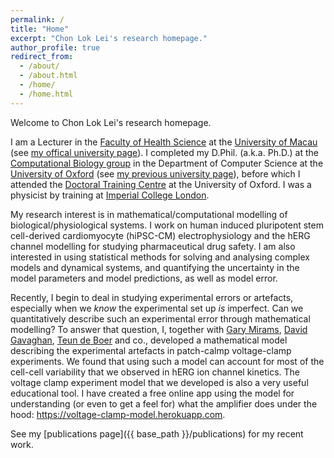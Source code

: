 ```yaml
---
permalink: /
title: "Home"
excerpt: "Chon Lok Lei's research homepage."
author_profile: true
redirect_from: 
  - /about/
  - /about.html
  - /home/
  - /home.html
---
```


Welcome to Chon Lok Lei's research homepage.

I am a Lecturer in the [Faculty of Health Science](https://fhs.um.edu.mo/en/) at the [University of Macau](https://www.um.edu.mo/) (see [my offical university page](https://fhs.um.edu.mo/en/staff/chonlok-lei/)).
I completed my D.Phil. (a.k.a. Ph.D.) at the [Computational Biology group](https://www.cs.ox.ac.uk/research/compbio) in the Department of Computer Science at the [University of Oxford](http://www.ox.ac.uk) (see [my previous university page](https://www.cs.ox.ac.uk/people/chonlok.lei)), before which I attended the [Doctoral Training Centre](http://www.dtc.ox.ac.uk/) at the University of Oxford.
I was a physicist by training at [Imperial College London](https://www.imperial.ac.uk/).

My research interest is in mathematical/computational modelling of biological/physiological systems.
I work on human induced pluripotent stem cell-derived cardiomyocyte (hiPSC-CM) electrophysiology and the hERG channel modelling for studying pharmaceutical drug safety.
I am also interested in using statistical methods for solving and analysing complex models and dynamical systems, and quantifying the uncertainty in the model parameters and model predictions, as well as model error.

Recently, I begin to deal in studying experimental errors or artefacts, especially when we _know_ the experimental set up _is_ imperfect.
Can we quantitatively describe such an experimental error through mathematical modelling?
To answer that question, I, together with [Gary Mirams](https://www.nottingham.ac.uk/mathematics/people/gary.mirams), [David Gavaghan](http://www.cs.ox.ac.uk/people/david.gavaghan/), [Teun de Boer](https://www.umcutrecht.nl/en/research/researchers/de-boer-teun-p-tp) and co., developed a mathematical model describing the experimental artefacts in patch-calmp voltage-clamp experiments.
We found that using such a model can account for most of the cell-cell variability that we observed in hERG ion channel kinetics.
The voltage clamp experiment model that we developed is also a very useful educational tool.
I have created a free online app using the model for understanding (or even to get a feel for) what the amplifier does under the hood:
<https://voltage-clamp-model.herokuapp.com>.

See my [publications page]({{ base_path }}/publications) for my recent work.
